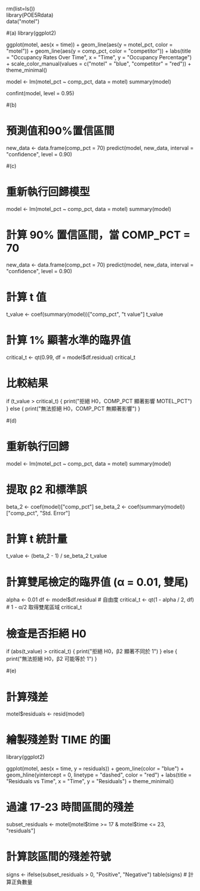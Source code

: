 rm(list=ls())  
library(POE5Rdata)  
data("motel")  

#(a)
library(ggplot2)

ggplot(motel, aes(x = time)) +
  geom_line(aes(y = motel_pct, color = "motel")) +
  geom_line(aes(y = comp_pct, color = "competitor")) +
  labs(title = "Occupancy Rates Over Time",
       x = "Time",
       y = "Occupancy Percentage") +
  scale_color_manual(values = c("motel" = "blue", "competitor" = "red")) +
  theme_minimal()


model <- lm(motel_pct ~ comp_pct, data = motel)
summary(model)


confint(model, level = 0.95)





#(b)
# 預測值和90%置信區間
new_data <- data.frame(comp_pct = 70)
predict(model, new_data, interval = "confidence", level = 0.90)





#(c)
# 重新執行回歸模型
model <- lm(motel_pct ~ comp_pct, data = motel)
summary(model)

# 計算 90% 置信區間，當 COMP_PCT = 70
new_data <- data.frame(comp_pct = 70)
predict(model, new_data, interval = "confidence", level = 0.90)

# 計算 t 值
t_value <- coef(summary(model))["comp_pct", "t value"]
t_value

# 計算 1% 顯著水準的臨界值
critical_t <- qt(0.99, df = model$df.residual)
critical_t

# 比較結果
if (t_value > critical_t) {
  print("拒絕 H0，COMP_PCT 顯著影響 MOTEL_PCT")
} else {
  print("無法拒絕 H0，COMP_PCT 無顯著影響")
}





#(d)
# 重新執行回歸
model <- lm(motel_pct ~ comp_pct, data = motel)
summary(model)

# 提取 β2 和標準誤
beta_2 <- coef(model)["comp_pct"]
se_beta_2 <- coef(summary(model))["comp_pct", "Std. Error"]

# 計算 t 統計量
t_value <- (beta_2 - 1) / se_beta_2
t_value

# 計算雙尾檢定的臨界值 (α = 0.01, 雙尾)
alpha <- 0.01
df <- model$df.residual  # 自由度
critical_t <- qt(1 - alpha / 2, df)  # 1 - α/2 取得雙尾區域
critical_t

# 檢查是否拒絕 H0
if (abs(t_value) > critical_t) {
  print("拒絕 H0，β2 顯著不同於 1")
} else {
  print("無法拒絕 H0，β2 可能等於 1")
}





#(e)
# 計算殘差
motel$residuals <- resid(model)

# 繪製殘差對 TIME 的圖
library(ggplot2)

ggplot(motel, aes(x = time, y = residuals)) +
  geom_line(color = "blue") +
  geom_hline(yintercept = 0, linetype = "dashed", color = "red") +
  labs(title = "Residuals vs Time",
       x = "Time",
       y = "Residuals") +
  theme_minimal()


# 過濾 17-23 時間區間的殘差
subset_residuals <- motel[motel$time >= 17 & motel$time <= 23, "residuals"]

# 計算該區間的殘差符號
signs <- ifelse(subset_residuals > 0, "Positive", "Negative")
table(signs)  # 計算正負數量
